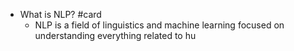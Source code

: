 - What is NLP? #card
	- NLP is a field of linguistics and machine learning focused on understanding everything related to hu